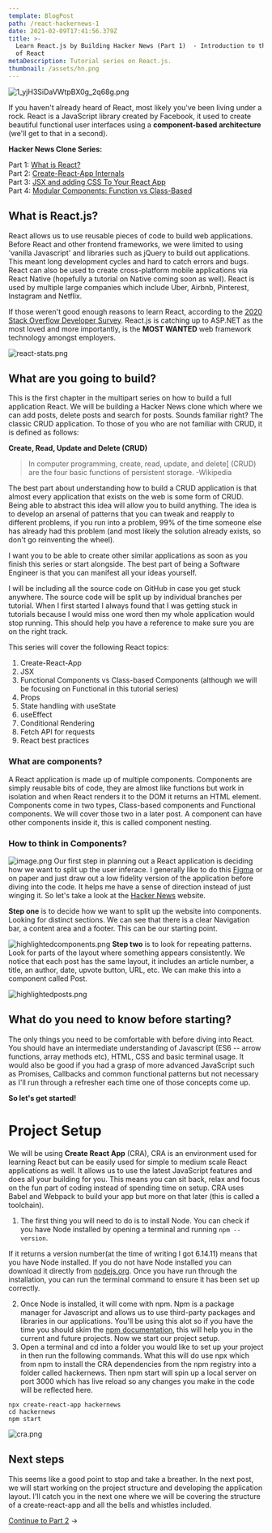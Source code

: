 ```yaml
---
template: BlogPost
path: /react-hackernews-1
date: 2021-02-09T17:41:56.379Z
title: >-
  Learn React.js by Building Hacker News (Part 1)  - Introduction to the World
  of React
metaDescription: Tutorial series on React.js.
thumbnail: /assets/hn.png
---
```

![1_yjH3SiDaVWtpBX0g_2q68g.png](https://cdn.hashnode.com/res/hashnode/image/upload/v1612810012755/wGckgPaYa.png)

If you haven't already heard of React, most likely you've been living under a rock. React is a JavaScript library created by Facebook, it used to create beautiful functional user interfaces using a **component-based architecture** (we'll get to that in a second).

**Hacker News Clone Series:**

Part 1: [What is React?](https://www.colorcoder.dev/react-hackernews-1)\
Part 2: [Create-React-App Internals](https://www.colorcoder.dev/react-hackernews-2)\
Part 3: [JSX and adding CSS To Your React App](https://www.colorcoder.dev/react-hackernews-3)\
Part 4: [Modular Components: Function vs Class-Based](https://www.colorcoder.dev/react-hackernews-4)

## What is React.js?

React allows us to use reusable pieces of code to build web applications. Before React and other frontend frameworks, we were limited to using 'vanilla Javascript' and libraries such as jQuery to build out applications. This meant long development cycles and hard to catch errors and bugs. React can also be used to create cross-platform mobile applications via React Native (hopefully a tutorial on Native coming soon as well). React is used by multiple large companies which include Uber, Airbnb, Pinterest, Instagram and Netflix. 

If those weren't good enough reasons to learn React, according to the [2020 Stack Overflow Developer Survey](https://insights.stackoverflow.com/survey/2020). React.js is catching up to ASP.NET as the most loved and more importantly, is the **MOST WANTED** web framework technology amongst employers.

![react-stats.png](https://cdn.hashnode.com/res/hashnode/image/upload/v1612806182899/w6TotnDup.png)

## What are you going to build?

This is the first chapter in the multipart series on how to build a full application React. We will be building a Hacker News clone which where we can add posts, delete posts and search for posts. Sounds familiar right? The classic CRUD application. To those of you who are not familiar with CRUD, it is defined as follows:

**Create, Read, Update and Delete (CRUD)**

> In computer programming, create, read, update, and delete[ (CRUD) are the four basic functions of persistent storage. -Wikipedia 

The best part about understanding how to build a CRUD application is that almost every application that exists on the web is some form of CRUD. Being able to abstract this idea will allow you to build anything. The idea is to develop an arsenal of patterns that you can tweak and reapply to different problems, if you run into a problem, 99% of the time someone else has already had this problem (and most likely the solution already exists, so don't go reinventing the wheel).

I want you to be able to create other similar applications as soon as you finish this series or start alongside. The best part of being a Software Engineer is that you can manifest all your ideas yourself.

I will be including all the source code on GitHub in case you get stuck anywhere. The source code will be split up by individual branches per tutorial. When I first started I always found that I was getting stuck in tutorials because I would miss one word then my whole application would stop running. This should help you have a reference to make sure you are on the right track. 

This series will cover the following React topics:

1. Create-React-App 
2. JSX
3. Functional Components vs Class-based Components (although we will be focusing on Functional in this tutorial series)
4. Props
5. State handling with useState
6. useEffect
7. Conditional Rendering
8. Fetch API for requests
9. React best practices

### What are components?

A React application is made up of multiple components. Components are simply reusable bits of code, they are almost like functions but work in isolation and when React renders it to the DOM it returns an HTML element. Components come in two types, Class-based components and Functional components. We will cover those two in a later post. A component can have other components inside it, this is called component nesting.

### How to think in Components?

![image.png](https://cdn.hashnode.com/res/hashnode/image/upload/v1612810111055/Fzn5qmAO8.png) Our first step in planning out a React application is deciding how we want to split up the user inferace. I generally like to do this  [Figma](http://figma.com/) or on paper and just draw out a low fidelity version of the application before diving into the code. It helps me have a sense of direction instead of just winging it. So let's take a look at the [Hacker News](https://news.ycombinator.com/) website.

**Step one** is to decide how we want to split up the website into components. Looking for distinct sections. We can see that there is a clear Navigation bar, a content area and a footer. This can be our starting point.

![highlightedcomponents.png](https://cdn.hashnode.com/res/hashnode/image/upload/v1612806207898/1WtQ0QlTw.png) **Step two** is to look for repeating patterns. Look for parts of the layout where something appears consistently. We notice that each post has the same layout, it includes an article number, a title, an author, date, upvote button, URL, etc. We can make this into a component called Post.

![highlightedposts.png](https://cdn.hashnode.com/res/hashnode/image/upload/v1612806217581/MBV640sXK.png)

## What do you need to know before starting?

The only things you need to be comfortable with before diving into React. You should have an intermediate understanding of Javascript (ES6 -- arrow functions, array methods etc), HTML, CSS and basic terminal usage. It would also be good if you had a grasp of more advanced JavaScript such as Promises, Callbacks and common functional patterns but not necessary as I'll run through a refresher each time one of those concepts come up.

**So let's get started!**

# Project Setup

We will be using **Create React App** (CRA), CRA is an environment used for learning React but can be easily used for simple to medium scale React applications as well. It allows us to use the latest JavaScript features and does all your building for you. This means you can sit back, relax and focus on the fun part of coding instead of spending time on setup. CRA uses Babel and Webpack to build your app but more on that later (this is called a toolchain). 

1. The first thing you will need to do is to install Node. You can check if you have Node installed by opening a terminal and running `npm --version`.

If it returns a version number(at the time of writing I got 6.14.11) means that you have Node installed. If you do not have Node installed you can download it directly from [nodejs.org](https://nodejs.org/en/). Once you have run through the installation, you can run the terminal command to ensure it has been set up correctly.

2. Once Node is installed, it will come with npm. Npm is a package manager for Javascript and allows us to use third-party packages and libraries in our applications. You'll be using this alot so if you have the time you should skim the [npm documentation](https://docs.npmjs.com/getting-started), this will help you in the current and future projects. Now we start our project setup. 
3. Open a terminal and cd into a folder you would like to set up your project in then run the following commands. What this will do use npx which from npm to install the CRA dependencies from the npm registry into a folder called hackernews. Then npm start will spin up a local server on port 3000 which has live reload so any changes you make in the code will be reflected here.

```shell
npx create-react-app hackernews
cd hackernews
npm start
```

![cra.png](https://cdn.hashnode.com/res/hashnode/image/upload/v1612806200845/Dj8ybv94U.png)

## Next steps

This seems like a good point to stop and take a breather. In the next post, we will start working on the project structure and developing the application layout. I'll catch you in the next one where we will be covering the structure of a create-react-app and all the bells and whistles included.

[Continue to Part 2](https://www.colorcoder.dev/react-hackernews-2) &rarr;

